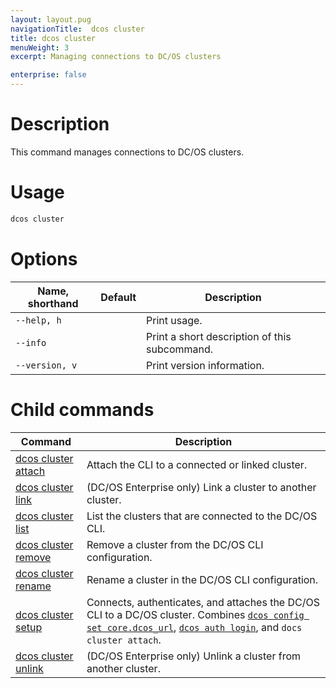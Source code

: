 ```yaml
---
layout: layout.pug
navigationTitle:  dcos cluster
title: dcos cluster
menuWeight: 3
excerpt: Managing connections to DC/OS clusters

enterprise: false
---
```


<!-- This source repo for this topic is https://github.com/dcos/dcos-docs -->


# Description
This command manages connections to DC/OS clusters.

# Usage

```bash
dcos cluster
```

# Options

| Name, shorthand | Default | Description |
|---------|-------------|-------------|
| `--help, h`   |             |  Print usage. |
| `--info`   |             |  Print a short description of this subcommand. |
| `--version, v`   |             | Print version information. |

# Child commands

| Command | Description |
|---------|-------------|
| [dcos cluster attach](/1.11/cli/command-reference/dcos-cluster/dcos-cluster-attach/)   |  Attach the CLI to a connected or linked cluster. |
| [dcos cluster link](/1.11/cli/command-reference/dcos-cluster/dcos-cluster-link/)       |  (DC/OS Enterprise only) Link a cluster to another cluster.  |
| [dcos cluster list](/1.11/cli/command-reference/dcos-cluster/dcos-cluster-list/)       |  List the clusters that are connected to the DC/OS CLI.  |
| [dcos cluster remove](/1.11/cli/command-reference/dcos-cluster/dcos-cluster-remove/)   |  Remove a cluster from the DC/OS CLI configuration.   |
| [dcos cluster rename](/1.11/cli/command-reference/dcos-cluster/dcos-cluster-rename/)   |  Rename a cluster in the DC/OS CLI configuration.  |
| [dcos cluster setup](/1.11/cli/command-reference/dcos-cluster/dcos-cluster-setup/)     |  Connects, authenticates, and attaches the DC/OS CLI to a DC/OS cluster. Combines [`dcos config set core.dcos_url`](/1.11/cli/command-reference/dcos-config/dcos-config-set/), [`dcos auth login`](/1.11/cli/command-reference/dcos-auth/dcos-auth-login/), and `docs cluster attach`. |
| [dcos cluster unlink](/1.11/cli/command-reference/dcos-cluster/dcos-cluster-unlink/)   |  (DC/OS Enterprise only) Unlink a cluster from another cluster. |
